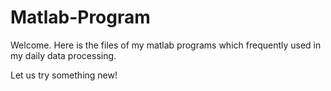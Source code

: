 # Matlab-Program
Welcome.
Here is the files of my matlab programs which frequently used in my daily data processing.

Let us try something new!
